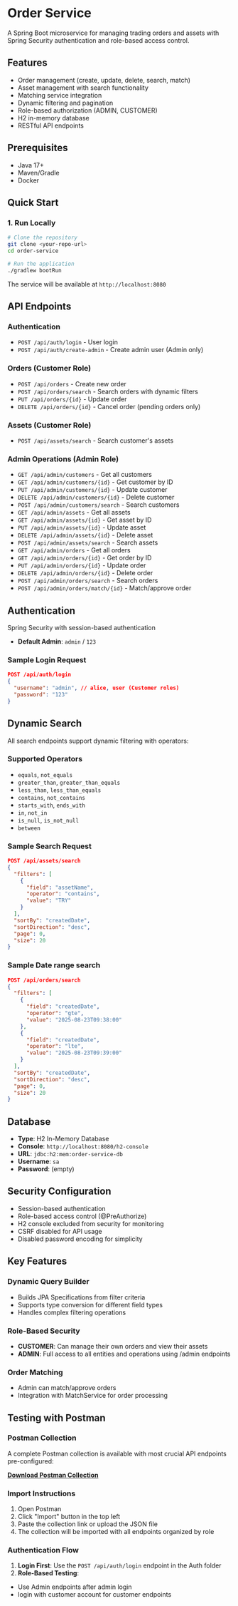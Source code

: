 # Order Service

A Spring Boot microservice for managing trading orders and assets with Spring Security authentication and role-based access control.

## Features

- Order management (create, update, delete, search, match)
- Asset management with search functionality
- Matching service integration
- Dynamic filtering and pagination
- Role-based authorization (ADMIN, CUSTOMER)
- H2 in-memory database
- RESTful API endpoints

## Prerequisites

- Java 17+
- Maven/Gradle
- Docker

## Quick Start

### 1. Run Locally

```bash
# Clone the repository
git clone <your-repo-url>
cd order-service

# Run the application
./gradlew bootRun
```

The service will be available at `http://localhost:8080`

## API Endpoints

### Authentication
- `POST /api/auth/login` - User login
- `POST /api/auth/create-admin` - Create admin user (Admin only)

### Orders (Customer Role)
- `POST /api/orders` - Create new order
- `POST /api/orders/search` - Search orders with dynamic filters
- `PUT /api/orders/{id}` - Update order
- `DELETE /api/orders/{id}` - Cancel order (pending orders only)

### Assets (Customer Role)
- `POST /api/assets/search` - Search customer's assets

### Admin Operations (Admin Role)
- `GET /api/admin/customers` - Get all customers
- `GET /api/admin/customers/{id}` - Get customer by ID
- `PUT /api/admin/customers/{id}` - Update customer
- `DELETE /api/admin/customers/{id}` - Delete customer
- `POST /api/admin/customers/search` - Search customers
- `GET /api/admin/assets` - Get all assets
- `GET /api/admin/assets/{id}` - Get asset by ID
- `PUT /api/admin/assets/{id}` - Update asset
- `DELETE /api/admin/assets/{id}` - Delete asset
- `POST /api/admin/assets/search` - Search assets
- `GET /api/admin/orders` - Get all orders
- `GET /api/admin/orders/{id}` - Get order by ID
- `PUT /api/admin/orders/{id}` - Update order
- `DELETE /api/admin/orders/{id}` - Delete order
- `POST /api/admin/orders/search` - Search orders
- `POST /api/admin/orders/match/{id}` - Match/approve order

## Authentication

Spring Security with session-based authentication

- **Default Admin**: `admin` / `123`

### Sample Login Request
```json
POST /api/auth/login
{
  "username": "admin", // alice, user (Customer roles)
  "password": "123"
}
```

## Dynamic Search

All search endpoints support dynamic filtering with operators:

### Supported Operators
- `equals`, `not_equals`
- `greater_than`, `greater_than_equals`
- `less_than`, `less_than_equals`
- `contains`, `not_contains`
- `starts_with`, `ends_with`
- `in`, `not_in`
- `is_null`, `is_not_null`
- `between`

### Sample Search Request
```json
POST /api/assets/search
{
  "filters": [
    {
      "field": "assetName",
      "operator": "contains",
      "value": "TRY"
    }
  ],
  "sortBy": "createdDate",
  "sortDirection": "desc",
  "page": 0,
  "size": 20
}
```

### Sample Date range search
```json
POST /api/orders/search
{
  "filters": [
    {
      "field": "createdDate",
      "operator": "gte",
      "value": "2025-08-23T09:38:00"
    },
    {
      "field": "createdDate",
      "operator": "lte",
      "value": "2025-08-23T09:39:00"
    }
  ],
  "sortBy": "createdDate",
  "sortDirection": "desc",
  "page": 0,
  "size": 20
}
```

## Database

- **Type**: H2 In-Memory Database
- **Console**: `http://localhost:8080/h2-console`
- **URL**: `jdbc:h2:mem:order-service-db`
- **Username**: `sa`
- **Password**: (empty)

## Security Configuration

- Session-based authentication
- Role-based access control (@PreAuthorize)
- H2 console excluded from security for monitoring
- CSRF disabled for API usage
- Disabled password encoding for simplicity


## Key Features

### Dynamic Query Builder
- Builds JPA Specifications from filter criteria
- Supports type conversion for different field types
- Handles complex filtering operations

### Role-Based Security
- **CUSTOMER**: Can manage their own orders and view their assets
- **ADMIN**: Full access to all entities and operations using /admin endpoints

### Order Matching
- Admin can match/approve orders
- Integration with MatchService for order processing

## Testing with Postman

### Postman Collection

A complete Postman collection is available with most crucial API endpoints pre-configured:

**[Download Postman Collection](https://doruk-5717373.postman.co/workspace/doruk's-Workspace~b13a59ef-0ba7-4fca-8f27-8704f91eeec4/collection/43684775-6354d6fa-7cd8-4c8b-8e2e-f236dfeaf24d?action=share&source=copy-link&creator=43684775)**

### Import Instructions

1. Open Postman
2. Click "Import" button in the top left
3. Paste the collection link or upload the JSON file
4. The collection will be imported with all endpoints organized by role

### Authentication Flow

1. **Login First**: Use the `POST /api/auth/login` endpoint in the Auth folder
2. **Role-Based Testing**:
  - Use Admin endpoints after admin login
  - login with customer account for customer endpoints
